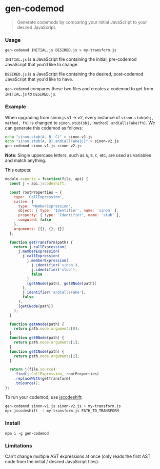 # gen-codemod
> Generate codemods by comparing your initial JavaScript to your desired JavaScript.

### Usage
`gen-codemod INITIAL.js DESIRED.js > my-transform.js`

`INITIAL.js` is a JavaScript file containing the initial, pre-codemod JavaScript that you'd like to change.

`DESIRED.js` is a JavaScript file containing the desired, post-codemod JavaScript that you'd like to have.

`gen-codemod` compares these two files and creates a codemod to get from `INITIAL.js` to `DESIRED.js`.

### Example

When upgrading from sinon.js v1 -> v2, every instance of `sinon.stub(obj, method, fn)` is changed to `sinon.stub(obj, method).andCallsFake(fn)`. We can generate this codemod as follows:

```sh
echo "sinon.stub(A, B, C)" > sinon-v1.js
echo "sinon.stub(A, B).andCallFake(C)" > sinon-v2.js
gen-codemod sinon-v1.js sinon-v2.js
```
**Note:** Single uppercase letters, such as `A`, `B`, `C`, etc, are used as variables and match anything.

This outputs:
```js
module.exports = function(file, api) {
  const j = api.jscodeshift;

  const rootProperties = {
    type: 'CallExpression',
    callee: {
      type: 'MemberExpression',
      object: { type: 'Identifier', name: 'sinon' },
      property: { type: 'Identifier', name: 'stub' },
      computed: false
    },
    arguments: [{}, {}, {}]
  };

  function getTransform(path) {
    return j.callExpression(
      j.memberExpression(
        j.callExpression(
          j.memberExpression(
            j.identifier('sinon'),
            j.identifier('stub'),
            false
          ),
          [getANode(path), getBNode(path)]
        ),
        j.identifier('andCallsFake'),
        false
      ),
      [getCNode(path)]
    );
  }

  function getANode(path) {
    return path.node.arguments[0];
  }
  function getBNode(path) {
    return path.node.arguments[1];
  }
  function getCNode(path) {
    return path.node.arguments[2];
  }

  return j(file.source)
    .find(j.CallExpression, rootProperties)
    .replaceWith(getTransform)
    .toSource();
};
```

To run your codemod, use [jscodeshift](https://github.com/facebook/jscodeshift):

```sh
gen-codemod sinon-v1.js sinon-v2.js > my-transform.js
npx jscodeshift -t my-transform.js PATH_TO_TRANSFORM
```

### Install
`npm i -g gen-codemod`

### Limitations
Can't change multiple AST expressions at once (only reads the first AST node from the initial / desired JavaScript files).
